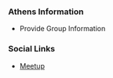 ### Athens Information
* Provide Group Information

### Social Links
* [Meetup](https://www.meetup.com/owasp-athens-meetup-group/)


